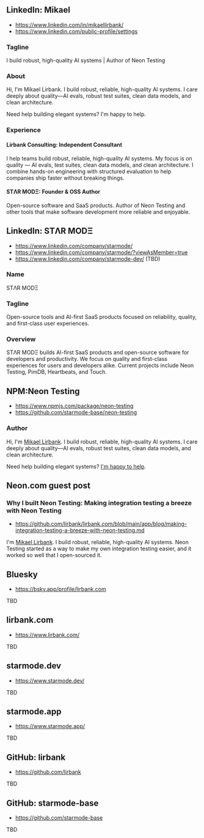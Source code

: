 ## LinkedIn: Mikael

- https://www.linkedin.com/in/mikaellirbank/
- https://www.linkedin.com/public-profile/settings

### Tagline

I build robust, high-quality AI systems | Author of Neon Testing

### About

Hi, I'm Mikael Lirbank. I build robust, reliable, high-quality AI systems. I care deeply about quality—AI evals, robust test suites, clean data models, and clean architecture.

Need help building elegant systems? I'm happy to help.

### Experience

#### Lirbank Consulting: Independent Consultant

I help teams build robust, reliable, high-quality AI systems. My focus is on quality — AI evals, test suites, clean data models, and clean architecture. I combine hands-on engineering with structured evaluation to help companies ship faster without breaking things.

#### STΛR MODΞ: Founder & OSS Author

Open-source software and SaaS products. Author of Neon Testing and other tools that make software development more reliable and enjoyable.

## LinkedIn: STΛR MODΞ

- https://www.linkedin.com/company/starmode/
- https://www.linkedin.com/company/starmode/?viewAsMember=true
- https://www.linkedin.com/company/starmode-dev/ (TBD)

### Name

STΛR MODΞ

### Tagline

Open-source tools and AI-first SaaS products focused on reliability, quality, and first-class user experiences.

### Overview

STΛR MODΞ builds AI-first SaaS products and open-source software for developers and productivity. We focus on quality and first-class experiences for users and developers alike. Current projects include Neon Testing, PimDB, Heartbeats, and Touch.

## NPM:Neon Testing

- https://www.npmjs.com/package/neon-testing
- https://github.com/starmode-base/neon-testing

### Author

Hi, I'm [Mikael Lirbank](https://www.lirbank.com/). I build robust, reliable, high-quality AI systems. I care deeply about quality—AI evals, robust test suites, clean data models, and clean architecture.

Need help building elegant systems? [I'm happy to help](https://www.lirbank.com/).

## Neon.com guest post

### Why I built Neon Testing: Making integration testing a breeze with Neon Testing

- https://github.com/lirbank/lirbank.com/blob/main/app/blog/making-integration-testing-a-breeze-with-neon-testing.md

I'm [Mikael Lirbank](https://www.lirbank.com/). I build robust, reliable, high-quality AI systems. Neon Testing started as a way to make my own integration testing easier, and it worked so well that I open-sourced it.

## Bluesky

- https://bsky.app/profile/lirbank.com

TBD

## lirbank.com

- https://www.lirbank.com/

TBD

## starmode.dev

- https://www.starmode.dev/

TBD

## starmode.app

- https://www.starmode.app/

TBD

## GitHub: lirbank

- https://github.com/lirbank

TBD

## GitHub: starmode-base

- https://github.com/starmode-base

TBD

